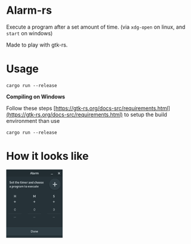 # Alarm-rs

Execute a program after a set amount of time. (via `xdg-open` on linux, and `start` on windows)

Made to play with gtk-rs.

# Usage 

```console
cargo run --release
```

**Compiling on Windows**

Follow these steps [https://gtk-rs.org/docs-src/requirements.html](https://gtk-rs.org/docs-src/requirements.html) to setup the build environment than use

```console
cargo run --release
```

# How it looks like
<img src="./alarm.png" width="30%" height="30%">

